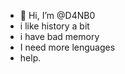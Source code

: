 - 👋 Hi, I’m @D4NB0
- i like history a bit
- i have bad memory
- I need more lenguages
- help.

<!---
D4NB0/D4NB0 is a ✨ special ✨ repository because its `README.md` (this file) appears on your GitHub profile.
You can click the Preview link to take a look at your changes.
--->
